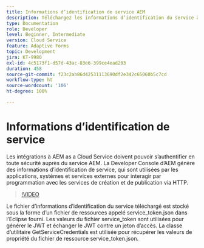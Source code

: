 ```yaml
---
title: Informations d’identification de service AEM
description: Téléchargez les informations d’identification du service à partir de la Developer Console d’AEM.
type: Documentation
role: Developer
level: Beginner, Intermediate
version: Cloud Service
feature: Adaptive Forms
topic: Development
jira: KT-9980
exl-id: 4c5173f1-d57d-43ac-83e6-399ce4ead203
duration: 458
source-git-commit: f23c2ab86d42531113690df2e342c65060b5c7cd
workflow-type: ht
source-wordcount: '106'
ht-degree: 100%

---
```


# Informations d’identification de service

Les intégrations à AEM as a Cloud Service doivent pouvoir s’authentifier en toute sécurité auprès du service AEM. La Developer Console d’AEM génère des informations d’identification de service, qui sont utilisées par les applications, systèmes et services externes pour interagir par programmation avec les services de création et de publication via HTTP.

>[!VIDEO](https://video.tv.adobe.com/v/330519?quality=12&learn=on)

Le fichier d’informations d’identification du service téléchargé est stocké sous la forme d’un fichier de ressources appelé service_token.json dans l’Eclipse fourni. Les valeurs du fichier service_token sont utilisées pour générer le JWT et échanger le JWT contre un jeton d’accès. La classe d’utilitaire GetServiceCredentials est utilisée pour récupérer les valeurs de propriété du fichier de ressource service_token.json.
